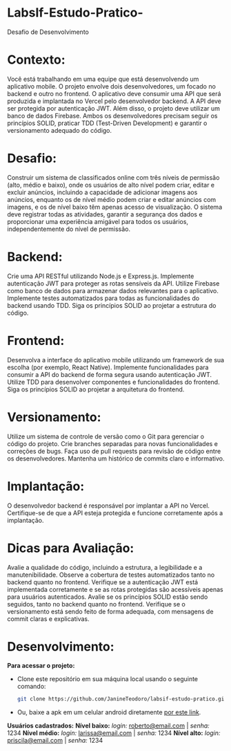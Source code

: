 # LabsIf-Estudo-Pratico-

Desafio de Desenvolvimento 

# Contexto:
Você está trabalhando em uma equipe que está desenvolvendo um aplicativo mobile. O projeto envolve dois desenvolvedores, um focado no backend e outro no frontend. O aplicativo deve consumir uma API que será produzida e implantada no Vercel pelo desenvolvedor backend. A API deve ser protegida por autenticação JWT. Além disso, o projeto deve utilizar um banco de dados Firebase. Ambos os desenvolvedores precisam seguir os princípios SOLID, praticar TDD (Test-Driven Development) e garantir o versionamento adequado do código.

# Desafio:
 Construir um sistema de classificados online com três níveis de permissão (alto, médio e baixo), onde os usuários de alto nível podem criar, editar e excluir anúncios, incluindo a capacidade de adicionar imagens aos anúncios, enquanto os de nível médio podem criar e editar anúncios com imagens, e os de nível baixo têm apenas acesso de visualização. O sistema deve registrar todas as atividades, garantir a segurança dos dados e proporcionar uma experiência amigável para todos os usuários, independentemente do nível de permissão.

# Backend:

Crie uma API RESTful utilizando Node.js e Express.js.
Implemente autenticação JWT para proteger as rotas sensíveis da API.
Utilize Firebase como banco de dados para armazenar dados relevantes para o aplicativo.
Implemente testes automatizados para todas as funcionalidades do backend usando TDD.
Siga os princípios SOLID ao projetar a estrutura do código.

# Frontend:

Desenvolva a interface do aplicativo mobile utilizando um framework de sua escolha (por exemplo, React Native).
Implemente funcionalidades para consumir a API do backend de forma segura usando autenticação JWT.
Utilize TDD para desenvolver componentes e funcionalidades do frontend.
Siga os princípios SOLID ao projetar a arquitetura do frontend.

# Versionamento:

Utilize um sistema de controle de versão como o Git para gerenciar o código do projeto.
Crie branches separadas para novas funcionalidades e correções de bugs.
Faça uso de pull requests para revisão de código entre os desenvolvedores.
Mantenha um histórico de commits claro e informativo.

# Implantação:

O desenvolvedor backend é responsável por implantar a API no Vercel.
Certifique-se de que a API esteja protegida e funcione corretamente após a implantação.

# Dicas para Avaliação:

Avalie a qualidade do código, incluindo a estrutura, a legibilidade e a manutenibilidade.
Observe a cobertura de testes automatizados tanto no backend quanto no frontend.
Verifique se a autenticação JWT está implementada corretamente e se as rotas protegidas são acessíveis apenas para usuários autenticados.
Avalie se os princípios SOLID estão sendo seguidos, tanto no backend quanto no frontend.
Verifique se o versionamento está sendo feito de forma adequada, com mensagens de commit claras e explicativas.

# Desenvolvimento:

**Para acessar o projeto:**
- Clone este repositório em sua máquina local usando o seguinte comando:
   ```bash
   git clone https://github.com/JanineTeodoro/labsif-estudo-pratico.git
- Ou, baixe a apk em um celular android diretamente [por este link](https://drive.google.com/file/d/1A4YPshuZBBrGlMXXS35Tm6F-6oqLLOGP/view?usp=sharing).

**Usuários cadastrados:**
**Nível baixo:** *login:* roberto@email.com | *senha:* 1234
**Nível médio:** *login:* larissa@email.com | *senha:* 1234
**Nível alto:** *login:* priscila@email.com | *senha:* 1234